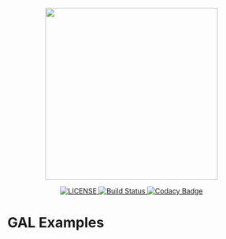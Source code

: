 <p align="center">
  <img src="https://github.com/mchiasson/gal/raw/master/.github/gal-logo.png" width="350">
</p>
<p align="center">
  <a href="https://opensource.org/licenses/MIT">
      <img src="https://img.shields.io/badge/License-MIT-0298c3.svg" alt="LICENSE"/>
  </a>
  <a href="(https://travis-ci.com/mchiasson/gal">
      <img src="https://travis-ci.com/mchiasson/gal.svg?branch=master" alt="Build Status"/>
  </a>
  <a href="https://www.codacy.com/app/mchiasson/gal-examples?utm_source=github.com&amp;utm_medium=referral&amp;utm_content=mchiasson/gal-examples&amp;utm_campaign=Badge_Grade">
      <img src="https://api.codacy.com/project/badge/Grade/bcdda3437d87459cae8d7331fdf21786" alt="Codacy Badge"/>
  </a>
</p>

# GAL Examples
